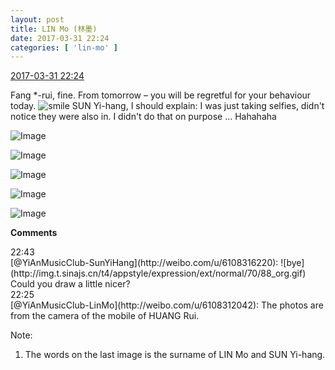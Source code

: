```yaml
---
layout: post
title: LIN Mo (林墨)
date: 2017-03-31 22:24
categories: [ 'lin-mo' ]
---
```


<div class="weibo-info">
  <a href="http://weibo.com/6108312042/ECo1F3Y2h">2017-03-31 22:24</a>
</div>

Fang *-rui, fine. From tomorrow – you will be regretful for your behaviour today. ![smile](http://img.t.sinajs.cn/t4/appstyle/expression/ext/normal/5c/huanglianwx_org.gif) SUN Yi-hang, I should explain: I was just taking selfies, didn't notice they were also in. I didn't do that on purpose … Hahahaha

<!-- more -->

![Image](http://wx1.sinaimg.cn/mw690/006FnQZYly1fe6dxskswrj30qq0zk77r.jpg)

![Image](http://wx1.sinaimg.cn/mw690/006FnQZYly1fe6dxu2le1j30qq0zkadl.jpg)

![Image](http://wx4.sinaimg.cn/mw690/006FnQZYly1fe6dxvz7sqj30qq0zk428.jpg)

![Image](http://wx4.sinaimg.cn/mw690/006FnQZYly1fe6dxxmz4qj30qq0zkdjm.jpg)

![Image](http://wx1.sinaimg.cn/mw690/006FnQZYly1fe6e18huvqj30xc18gwmn.jpg)

**Comments**

<div class="weibo-info">22:43</div>
[@YiAnMusicClub-SunYiHang](http://weibo.com/u/6108316220): ![bye](http://img.t.sinajs.cn/t4/appstyle/expression/ext/normal/70/88_org.gif) Could you draw a little nicer?

<div class="weibo-info">22:25</div>
[@YiAnMusicClub-LinMo](http://weibo.com/u/6108312042): The photos are from the camera of the mobile of HUANG Rui.

Note:
1. The words on the last image is the surname of LIN Mo and SUN Yi-hang.
